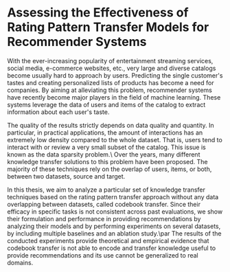 # Assessing the Effectiveness of Rating Pattern Transfer Models for Recommender Systems

With the ever-increasing popularity of entertainment streaming services, social media, e-commerce websites, etc., very large and diverse catalogs become usually hard to approach by users. Predicting the single customer's tastes and creating personalized lists of products has become a need for companies.
By aiming at alleviating this problem, recommender systems have recently become major players in the field of machine learning. These systems leverage the data of users and items of the catalog to extract information about each user's taste.

The quality of the results strictly depends on data quality and quantity. In particular, in practical applications, the amount of interactions has an extremely low density compared to the whole dataset. That is, users tend to interact with or review a very small subset of the catalog. This issue is known as the data sparsity problem.\\
Over the years, many different knowledge transfer solutions to this problem have been proposed. The majority of these techniques rely on the overlap of users, items, or both, between two datasets, source and target.

In this thesis, we aim to analyze a particular set of knowledge transfer techniques based on the rating pattern transfer approach without any data overlapping between datasets, called codebook transfer. Since their efficacy in specific tasks is not consistent across past evaluations, we show their formulation and performance in providing recommendations by analyzing their models and by performing experiments on several datasets, by including multiple baselines and an ablation study.\par
The results of the conducted experiments provide theoretical and empirical evidence that codebook transfer is not able to encode and transfer knowledge useful to provide recommendations and its use cannot be generalized to real domains.
